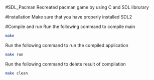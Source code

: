 #SDL_Pacman
Recreated pacman game by using C and SDL librurary

#Installation
Make sure that you have properly installed SDL2

#Compile and run
Run the following command to compile main

```bash
make
```

Run the following command to run the compiled application

```bash
make run
```

Run the following command to delete result of compilation

```bash
make clean
```
